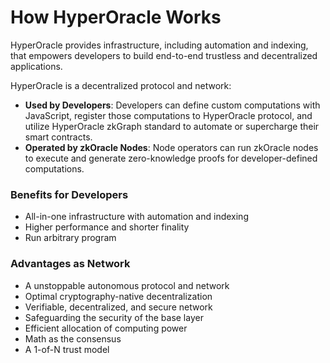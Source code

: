 # How HyperOracle Works

HyperOracle provides infrastructure, including automation and indexing, that empowers developers to build end-to-end trustless and decentralized applications.

HyperOracle is a decentralized protocol and network:

* **Used by Developers**: Developers can define custom computations with JavaScript, register those computations to HyperOracle protocol, and utilize HyperOracle zkGraph standard to automate or supercharge their smart contracts.
* **Operated by zkOracle Nodes**: Node operators can run zkOracle nodes to execute and generate zero-knowledge proofs for developer-defined computations.

### Benefits for Developers

* All-in-one infrastructure with automation and indexing
* Higher performance and shorter finality
* Run arbitrary program

### Advantages as Network

* A unstoppable autonomous protocol and network
* Optimal cryptography-native decentralization
* Verifiable, decentralized, and secure network
* Safeguarding the security of the base layer
* Efficient allocation of computing power
* Math as the consensus
* A 1-of-N trust model
